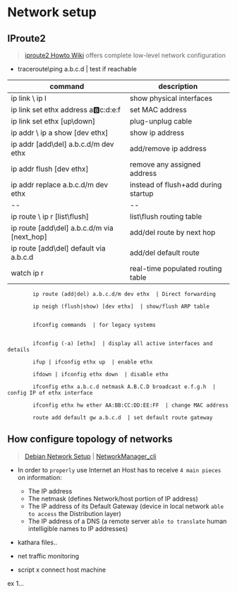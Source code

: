 # Network setup

## IProute2

> [iproute2 Howto Wiki](http://www.policyrouting.org/iproute2.doc.html) offers complete low-level network configuration 

- traceroute\ping a.b.c.d  | test if reachable      


| command | description | 
| --| --|
|ip link \ ip l  | show physical interfaces  |
|ip link set ethx address a:b:c:d:e:f  | set MAC address |
|ip link set ethx [up\down]  | plug-unplug cable  |  			    
|ip addr \ ip a show [dev ethx]  | show ip address  | 
|ip addr [add\del] a.b.c.d/m dev ethx  | add/remove ip address |			    
|ip addr flush [dev ethx]  | remove any assigned address |
|ip addr replace a.b.c.d/m dev ethx  | instead of flush+add during startup   |
| --|--|
|ip route \ ip r [list\flush]  | list\flush routing table |	 
|ip route [add\del] a.b.c.d/m via [next_hop]  | add/del route by next hop|			    
|ip route [add\del] default via a.b.c.d  | add/del default route|
|watch ip r  | real-time populated routing table     |
			    
			ip route (add|del) a.b.c.d/m dev ethx  | Direct forwarding     
			    
			ip neigh (flush|show) [dev ethx]  | show/flush ARP table     			
			    
			   
			ifconfig commands  | for legacy systems     
			    
			   
			ifconfig (-a) [ethx]  | display all active interfaces and details     
			    
			ifup | ifconfig ethx up  | enable ethx     
			    
			ifdown | ifconfig ethx down  | disable ethx     
			    
			ifconfig ethx a.b.c.d netmask A.B.C.D broadcast e.f.g.h  | config IP of ethx interface     
			    
			ifconfig ethx hw ether AA:BB:CC:DD:EE:FF  | change MAC address     
			    
			route add default gw a.b.c.d  | set default route gateway     
			    
	

## How configure topology of networks

> [Debian Network Setup](https://www.debian.org/doc/manuals/debian-reference/ch05.en.html) | [NetworkManager_cli](https://developer-old.gnome.org/NetworkManager/stable/nmcli.html)

- In order to `properly` use Internet an Host has to receive `4 main pieces` on information:
  - The IP address
  - The netmask (defines Network/host portion of IP address)
  - The IP address of its Default Gateway (device in local network `able to access` the Distribution layer)
  - The IP address of a DNS (a remote server `able to translate` human intelligible names to IP addresses)



- kathara files..
- net traffic monitoring
- script x connect host machine

ex 1...